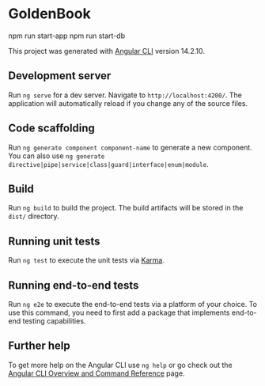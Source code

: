 # GoldenBook

npm run start-app
npm run start-db

This project was generated with [Angular CLI](https://github.com/angular/angular-cli) version 14.2.10. 

## Development server 

Run `ng serve` for a dev server. Navigate to `http://localhost:4200/`. The application will automatically reload if you change any of the source files. 

## Code scaffolding

Run `ng generate component component-name` to generate a new component. You can also use `ng generate directive|pipe|service|class|guard|interface|enum|module`. 

## Build 

Run `ng build` to build the project. The build artifacts will be stored in the `dist/` directory. 

## Running unit tests 

Run `ng test` to execute the unit tests via [Karma](https://karma-runner.github.io). 

## Running end-to-end tests 

Run `ng e2e` to execute the end-to-end tests via a platform of your choice. To use this command, you need to first add a package that implements end-to-end testing capabilities. 

## Further help 

To get more help on the Angular CLI use `ng help` or go check out the [Angular CLI Overview and Command Reference](https://angular.io/cli) page. 
